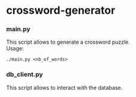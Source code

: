 # crossword-generator

### main.py

This script allows to generate a crossword puzzle.  
Usage:

```shell
./main.py <nb_of_words>
```

### db_client.py

This script allows to interact with the database.
